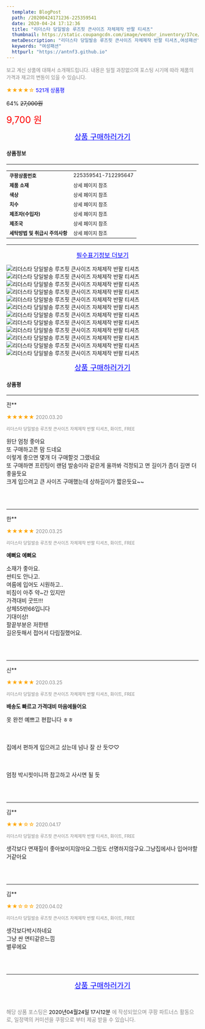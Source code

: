 ```yaml
---
  template: BlogPost
  path: /20200424171236-225359541
  date: 2020-04-24 17:12:36
  title: "리더스타 당일발송 루즈핏 큰사이즈 자체제작 반팔 티셔츠"
  thumbnail: https://static.coupangcdn.com/image/vendor_inventory/37ce/074d7ba4579e3f54def058d788be93a5beee6c115494ea2c757a094cdf08.jpg
  metaDescription: "리더스타 당일발송 루즈핏 큰사이즈 자체제작 반팔 티셔츠,여성패션"
  keywords: "여성패션"
  httpurl: "https://antnf3.github.io"
---
```

  
<span style="color: #888;font-size:0.8rem">보고 계신 상품에 대해서 소개해드립니다.
내용은 일절 과장없으며 포스팅 시기에 따라 제품의 가격과 재고의 변동이 있을 수 있습니다.</span>
  
<span style="color: orange;">★★★★☆</span> <span style="color: blue;font-size: 0.85rem;">521개 상품평</span>

<span style="font-size: 0.9rem">64%</span> <span style="font-size: 0.9rem">~~27,000원~~</span>

<span style="color: red;font-size: 1.5rem;">9,700 원</span>



<p align="center"><a href="http://me2.do/x7tsaGXt" style="font-size: 1.2rem; color: blue;">상품 구매하러가기</a></p>

#### 상품정보

---

|                  |                       |
| ---------------- | --------------------- |
| **<span style="font-size:0.8rem;">쿠팡상품번호</span>** | <span style="font-size:0.8rem;">225359541-712295647</span> |
| **<span style="font-size:0.8rem;">제품 소재</span>**    | <span style="font-size:0.8rem;">상세 페이지 참조</span>        |
| **<span style="font-size:0.8rem;">색상</span>**    | <span style="font-size:0.8rem;">상세 페이지 참조</span>        |
| **<span style="font-size:0.8rem;">치수</span>**    | <span style="font-size:0.8rem;">상세 페이지 참조</span>        |
| **<span style="font-size:0.8rem;">제조자(수입자)</span>**    | <span style="font-size:0.8rem;">상세 페이지 참조</span>        |
| **<span style="font-size:0.8rem;">제조국</span>**    | <span style="font-size:0.8rem;">상세 페이지 참조</span>        |
| **<span style="font-size:0.8rem;">세탁방법 및 취급시 주의사항</span>**    | <span style="font-size:0.8rem;">상세 페이지 참조</span>        |




---

<p align="center"><a href="http://me2.do/x7tsaGXt" style="font-size: 1rem; color: blue;">필수표기정보 더보기</a></p>

![리더스타 당일발송 루즈핏 큰사이즈 자체제작 반팔 티셔츠](http://thumbnail6.coupangcdn.com/thumbnails/remote/q89/image/vendor_inventory/9a4e/b50e1be1a3d65d5ed7c85e567b72b3c4325efbe84c2a27e2e5075cf12e32.jpg)
![리더스타 당일발송 루즈핏 큰사이즈 자체제작 반팔 티셔츠](http://thumbnail6.coupangcdn.com/thumbnails/remote/q89/image/vendor_inventory/26d4/ce585053e18e4211a1a6c24e2116a41c034509875a485d8139376f44e0eb.jpg)
![리더스타 당일발송 루즈핏 큰사이즈 자체제작 반팔 티셔츠](http://thumbnail9.coupangcdn.com/thumbnails/remote/q89/image/vendor_inventory/4c95/88b4b727b83e9afd9818ebc0364774a7f6df4c509c0f6ecdcb6b2cadde63.jpg)
![리더스타 당일발송 루즈핏 큰사이즈 자체제작 반팔 티셔츠](http://thumbnail8.coupangcdn.com/thumbnails/remote/q89/image/vendor_inventory/097a/2ffa07323017af48f9ba33e96b32bc23c08e8f6dab2f1fc0adac7ec33983.jpg)
![리더스타 당일발송 루즈핏 큰사이즈 자체제작 반팔 티셔츠](http://thumbnail8.coupangcdn.com/thumbnails/remote/q89/image/vendor_inventory/fc1f/feb38c5acf518ebbe0a81513a36bf5abe3047786ddd29869e8eb85ccb8f1.jpg)
![리더스타 당일발송 루즈핏 큰사이즈 자체제작 반팔 티셔츠](http://thumbnail9.coupangcdn.com/thumbnails/remote/q89/image/vendor_inventory/f9c1/01e48c5d076a3b1470ada0ad69f34a1bf3323df152423aad4adef0b4f948.jpg)
![리더스타 당일발송 루즈핏 큰사이즈 자체제작 반팔 티셔츠](http://thumbnail8.coupangcdn.com/thumbnails/remote/q89/image/vendor_inventory/559b/56ac3a3e6764f59163c42c16a49cf84627342d4d18789a35d7f9dcdfc992.jpg)
![리더스타 당일발송 루즈핏 큰사이즈 자체제작 반팔 티셔츠](http://thumbnail6.coupangcdn.com/thumbnails/remote/q89/image/vendor_inventory/9530/1bc081aca013cc07ec91f813f1fdf63c43da1712e5afda0a4276dad361d1.jpg)
![리더스타 당일발송 루즈핏 큰사이즈 자체제작 반팔 티셔츠](http://thumbnail6.coupangcdn.com/thumbnails/remote/q89/image/vendor_inventory/816b/21b97a78be6429e0595ed1ef54bcba8a81381c150d0364aef8b658e2e881.jpg)
![리더스타 당일발송 루즈핏 큰사이즈 자체제작 반팔 티셔츠](http://thumbnail7.coupangcdn.com/thumbnails/remote/q89/image/vendor_inventory/42d5/c357037abd7cfa90d5d1b38b6c746375db7e449788a91b549777c4c7e05d.jpg)
![리더스타 당일발송 루즈핏 큰사이즈 자체제작 반팔 티셔츠](http://thumbnail9.coupangcdn.com/thumbnails/remote/q89/image/vendor_inventory/4d92/9aad4334507b1dd95c7bc842029fa2f0e9bb7987ac89a7e75c6815644513.jpg)
![리더스타 당일발송 루즈핏 큰사이즈 자체제작 반팔 티셔츠](http://thumbnail6.coupangcdn.com/thumbnails/remote/q89/image/vendor_inventory/9d6a/20d99c7972d32e0419aad19d3efb26cfc6a1044a14e372cc5e84d8aef263.jpg)

<p align="center"><a href="http://me2.do/x7tsaGXt" style="font-size: 1.2rem; color: blue;">상품 구매하러가기</a></p>

#### 상품평
  
---
  
전**
    
<span style="color: orange;">★★★★★</span> <span style="font-size:0.8rem;color: #888;">2020.03.20</span>
    
<span style="color: #888;font-size:0.7rem">리더스타 당일발송 루즈핏 큰사이즈 자체제작 반팔 티셔츠, 화이트, FREE</span>
    

    
<span style="font-size: 0.9rem;">원단 엄청  좋아요<br/>또 구매하고픈 맘 드네요<br/>이렇게 좋으면 몇개 더 구매할것 그랬네요<br/>또 구매하면 프린팅이 랜덤 발송이라 같은게 올까봐 걱정되고 면 길이가 좀더 길면 더 좋을듯요<br/>크게 입으려고 큰 사이즈 구매했는데 상하길이가 짧은듯요~~</span>
    
<br>
<br>

---
  
한**
    
<span style="color: orange;">★★★★★</span> <span style="font-size:0.8rem;color: #888;">2020.03.25</span>
    
<span style="color: #888;font-size:0.7rem">리더스타 당일발송 루즈핏 큰사이즈 자체제작 반팔 티셔츠, 화이트, FREE</span>
    
<span style="font-size:0.85rem">**예뻐요  예뻐요**</span>
    
<span style="font-size: 0.9rem;">소재가  좋아요.<br/>싼티도  안나고.<br/>여름에  입어도 시원하고..<br/>비침이  아주 약~간  있지만<br/>가격대비 굿뜨!!!<br/>상체55반66입니다<br/>기대이상!<br/>팔끝부분은 저한텐<br/>길은듯해서 접어서 다림질했어요.</span>
    
<br>
<br>

---
  
신**
    
<span style="color: orange;">★★★★★</span> <span style="font-size:0.8rem;color: #888;">2020.03.25</span>
    
<span style="color: #888;font-size:0.7rem">리더스타 당일발송 루즈핏 큰사이즈 자체제작 반팔 티셔츠, 화이트, FREE</span>
    
<span style="font-size:0.85rem">**배송도 빠르고 가격대비 마음에들어요**</span>
    
<span style="font-size: 0.9rem;">옷 완전 예쁘고 편합니다 ㅎㅎ<br/><br/><br/><br/> 집에서 편하게 입으려고 샀는데 넘나 잘 산 듯♡♡ <br/><br/><br/><br/> 엄청 박시핏이니까 참고하고 사시면 될 듯</span>
    
<br>
<br>

---
  
김**
    
<span style="color: orange;">★★★☆☆</span> <span style="font-size:0.8rem;color: #888;">2020.04.17</span>
    
<span style="color: #888;font-size:0.7rem">리더스타 당일발송 루즈핏 큰사이즈 자체제작 반팔 티셔츠, 화이트, FREE</span>
    

    
<span style="font-size: 0.9rem;">생각보다  면재질이 좋아보이지않아요.그림도 선명하지않구요.그냥집에서나 입어야할거같아요</span>
    
<br>
<br>

---
  
김**
    
<span style="color: orange;">★★☆☆☆</span> <span style="font-size:0.8rem;color: #888;">2020.04.02</span>
    
<span style="color: #888;font-size:0.7rem">리더스타 당일발송 루즈핏 큰사이즈 자체제작 반팔 티셔츠, 화이트, FREE</span>
    

    
<span style="font-size: 0.9rem;">생각보다박시하네요<br/>그냥 싼 면티같은느낌<br/>별루에요</span>
    
<br>
<br>


  
---
  
<p align="center"><a href="http://me2.do/x7tsaGXt" style="font-size: 1.2rem; color: blue;">상품 구매하러가기</a></p>
  
<br>
  
<span style="font-size: 0.85rem; color: #888;">해당 상품 포스팅은 <span style="color: #000;"> 2020년04월24일 17시12분 </span> 에 작성되었으며 쿠팡 파트너스 활동으로, 일정액의 커미션을 쿠팡으로 부터 제공 받을 수 있습니다.</span>